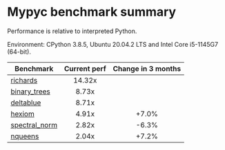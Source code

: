 # Mypyc benchmark summary

Performance is relative to interpreted Python.

Environment: CPython 3.8.5, Ubuntu 20.04.2 LTS and Intel Core i5-1145G7 (64-bit).

| Benchmark | Current perf | Change in 3 months |
| --- | :---: | :---: |
| [richards](benchmarks/richards.md) | 14.32x |  |
| [binary_trees](benchmarks/binary_trees.md) | 8.73x |  |
| [deltablue](benchmarks/deltablue.md) | 8.71x |  |
| [hexiom](benchmarks/hexiom.md) | 4.91x | +7.0% |
| [spectral_norm](benchmarks/spectral_norm.md) | 2.82x | -6.3% |
| [nqueens](benchmarks/nqueens.md) | 2.04x | +7.2% |
